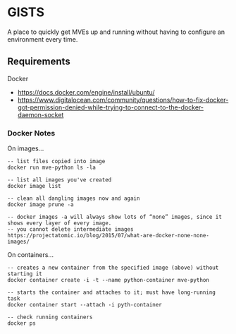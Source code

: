 # GISTS

A place to quickly get MVEs up and running without having to configure an environment every time.

## Requirements

Docker
* https://docs.docker.com/engine/install/ubuntu/
* https://www.digitalocean.com/community/questions/how-to-fix-docker-got-permission-denied-while-trying-to-connect-to-the-docker-daemon-socket

### Docker Notes

On images...
```
-- list files copied into image
docker run mve-python ls -la

-- list all images you've created
docker image list

-- clean all dangling images now and again
docker image prune -a

-- docker images -a will always show lots of “none” images, since it shows every layer of every image.
-- you cannot delete intermediate images
https://projectatomic.io/blog/2015/07/what-are-docker-none-none-images/
```

On containers...

```
-- creates a new container from the specified image (above) without starting it
docker container create -i -t --name python-container mve-python

-- starts the container and attaches to it; must have long-running task
docker container start --attach -i pyth-container

-- check running containers
docker ps
```
